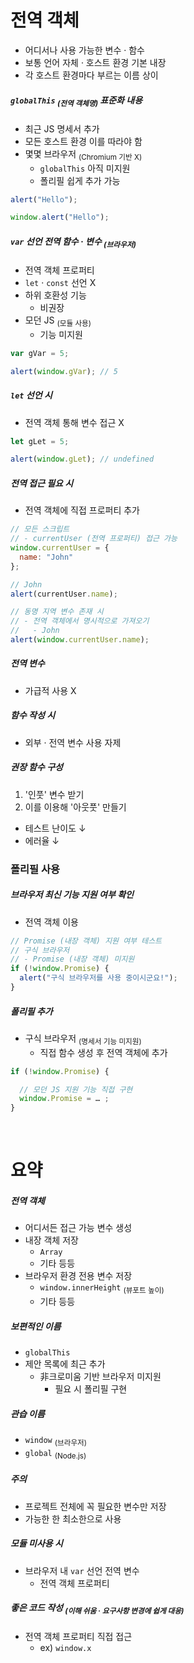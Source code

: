 전역 객체
====

- 어디서나 사용 가능한 변수 · 함수
- 보통 언어 자체 · 호스트 환경 기본 내장
- 각 호스트 환경마다 부르는 이름 상이

##### `globalThis` <sub>(전역 객체명)</sub> 표준화 내용
- 최근 JS 명세서 추가
- 모든 호스트 환경 이를 따라야 함
- 몇몇 브라우저 <sub>(Chromium 기반 X)</sub>
  - `globalThis` 아직 미지원
  - 폴리필 쉽게 추가 가능
```javascript
alert("Hello");

window.alert("Hello");
```

##### `var` 선언 전역 함수 · 변수 <sub>(브라우저)</sub>
- 전역 객체 프로퍼티
- `let` · `const` 선언 X
- 하위 호환성 기능
  - 비권장
- 모던 JS <sub>(모듈 사용)</sub>
  - 기능 미지원
```javascript
var gVar = 5;

alert(window.gVar); // 5
```

##### `let` 선언 시
- 전역 객체 통해 변수 접근 X
```javascript
let gLet = 5;

alert(window.gLet); // undefined
```

##### 전역 접근 필요 시
- 전역 객체에 직접 프로퍼티 추가
```javascript
// 모든 스크립트
// - currentUser (전역 프로퍼티) 접근 가능
window.currentUser = {
  name: "John"
};

// John
alert(currentUser.name);

// 동명 지역 변수 존재 시
// - 전역 객체에서 명시적으로 가져오기
//   - John
alert(window.currentUser.name);
```

##### 전역 변수
- 가급적 사용 X

##### 함수 작성 시
- 외부 · 전역 변수 사용 자제

##### 권장 함수 구성
1. '인풋' 변수 받기
2.  이를 이용해 '아웃풋' 만들기
- 테스트 난이도 ↓
- 에러율 ↓

### 폴리필 사용

##### 브라우저 최신 기능 지원 여부 확인
- 전역 객체 이용
```javascript
// Promise (내장 객체) 지원 여부 테스트
// 구식 브라우저
// - Promise (내장 객체) 미지원
if (!window.Promise) {
  alert("구식 브라우저를 사용 중이시군요!");
}
```

##### 폴리필 추가
- 구식 브라우저 <sub>(명세서 기능 미지원)</sub>
  - 직접 함수 생성 후 전역 객체에 추가
```javascript
if (!window.Promise) {

  // 모던 JS 지원 기능 직접 구현
  window.Promise = … ;
}
```

<br />

요약
====

##### 전역 객체
- 어디서든 접근 가능 변수 생성
- 내장 객체 저장
  - `Array`
  - 기타 등등
- 브라우저 환경 전용 변수 저장
  - `window.innerHeight` <sub>(뷰포트 높이)</sub>
  - 기타 등등

##### 보편적인 이름
- `globalThis`
- 제안 목록에 최근 추가
  - 非크로미움 기반 브라우저 미지원
    - 필요 시 폴리필 구현

##### 관습 이름
- `window` <sub>(브라우저)</sub>
- `global` <sub>(Node.js)</sub>

##### 주의
- 프로젝트 전체에 꼭 필요한 변수만 저장
- 가능한 한 최소한으로 사용

##### 모듈 미사용 시
- 브라우저 내 `var` 선언 전역 변수
  - 전역 객체 프로퍼티

##### 좋은 코드 작성 <sub>(이해 쉬움 · 요구사항 변경에 쉽게 대응)</sub>
- 전역 객체 프로퍼티 직접 접근
  - ex\) `window.x`

